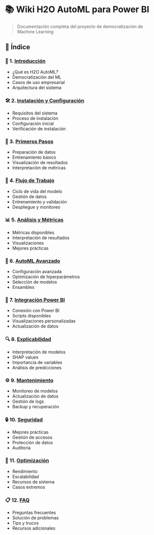 # 📚 Wiki H2O AutoML para Power BI

> Documentación completa del proyecto de democratización de Machine Learning

## 📑 Índice

### 📘 1. [Introducción](01-introduccion.md)
- ¿Qué es H2O AutoML?
- Democratización del ML
- Casos de uso empresarial
- Arquitectura del sistema

### 🛠️ 2. [Instalación y Configuración](02-instalacion.md)
- Requisitos del sistema
- Proceso de instalación
- Configuración inicial
- Verificación de instalación

### 🎯 3. [Primeros Pasos](03-primeros-pasos.md)
- Preparación de datos
- Entrenamiento básico
- Visualización de resultados
- Interpretación de métricas

### 🔄 4. [Flujo de Trabajo](04-flujo-trabajo.md)
- Ciclo de vida del modelo
- Gestión de datos
- Entrenamiento y validación
- Despliegue y monitoreo

### 📊 5. [Análisis y Métricas](05-analisis.md)
- Métricas disponibles
- Interpretación de resultados
- Visualizaciones
- Mejores prácticas

### 🤖 6. [AutoML Avanzado](06-automl-avanzado.md)
- Configuración avanzada
- Optimización de hiperparámetros
- Selección de modelos
- Ensambles

### 🔌 7. [Integración Power BI](07-powerbi.md)
- Conexión con Power BI
- Scripts disponibles
- Visualizaciones personalizadas
- Actualización de datos

### 🔍 8. [Explicabilidad](08-explicabilidad.md)
- Interpretación de modelos
- SHAP values
- Importancia de variables
- Análisis de predicciones

### ⚙️ 9. [Mantenimiento](09-mantenimiento.md)
- Monitoreo de modelos
- Actualización de datos
- Gestión de logs
- Backup y recuperación

### 🔒 10. [Seguridad](10-seguridad.md)
- Mejores prácticas
- Gestión de accesos
- Protección de datos
- Auditoría

### 🚀 11. [Optimización](11-optimizacion.md)
- Rendimiento
- Escalabilidad
- Recursos de sistema
- Casos extremos

### 📋 12. [FAQ](12-faq.md)
- Preguntas frecuentes
- Solución de problemas
- Tips y trucos
- Recursos adicionales 